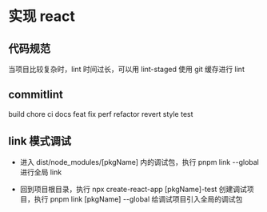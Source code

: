 # 实现 react

## 代码规范

当项目比较复杂时，lint 时间过长，可以用 lint-staged 使用 git 缓存进行 lint

## commitlint

build
chore
ci
docs
feat
fix
perf
refactor
revert
style
test

## link 模式调试

- 进入 dist/node_modules/[pkgName] 内的调试包，执行 pnpm link --global 进行全局 link

- 回到项目根目录，执行 npx create-react-app [pkgName]-test 创建调试项目，执行 pnpm link [pkgName] --global 给调试项目引入全局的调试包
